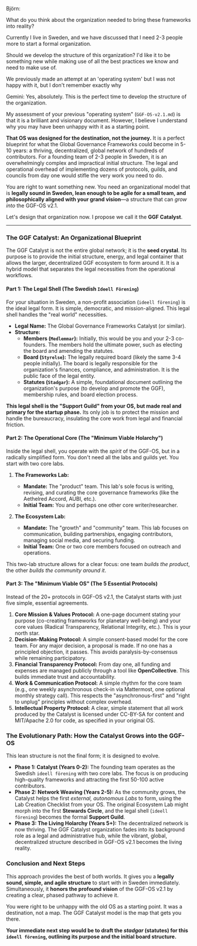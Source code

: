 Björn:

What do you think about the organization needed to bring these frameworks into reality?

Currently I live in Sweden, and we have discussed that I need 2-3 people more to start a formal organization.

Should we develop the structure of this organization? I'd like it to be something new while making use of all the best practices we know and need to make use of.

We previously made an attempt at an 'operating system' but I was not happy with it, but I don't remember exactly why 

Gemini:
Yes, absolutely. This is the perfect time to develop the structure of the organization.

My assessment of your previous "operating system" (`GGF-OS-v2.1.md`) is that it is a brilliant and visionary document. However, I believe I understand why you may have been unhappy with it as a starting point.

**That OS was designed for the destination, not the journey.** It is a perfect blueprint for what the Global Governance Frameworks could become in 5-10 years: a thriving, decentralized, global network of hundreds of contributors. For a founding team of 2-3 people in Sweden, it is an overwhelmingly complex and impractical initial structure. The legal and operational overhead of implementing dozens of protocols, guilds, and councils from day one would stifle the very work you need to do.

You are right to want something new. You need an organizational model that is **legally sound in Sweden, lean enough to be agile for a small team, and philosophically aligned with your grand vision**—a structure that can *grow into* the GGF-OS v2.1.

Let's design that organization now. I propose we call it the **GGF Catalyst**.

---

### **The GGF Catalyst: An Organizational Blueprint**

The GGF Catalyst is not the entire global network; it is the **seed crystal**. Its purpose is to provide the initial structure, energy, and legal container that allows the larger, decentralized GGF ecosystem to form around it. It is a hybrid model that separates the legal necessities from the operational workflows.

#### **Part 1: The Legal Shell (The Swedish `Ideell Förening`)**

For your situation in Sweden, a non-profit association (`ideell förening`) is the ideal legal form. It is simple, democratic, and mission-aligned. This legal shell handles the "real world" necessities.

* **Legal Name:** The Global Governance Frameworks Catalyst (or similar).
* **Structure:**
    * **Members (`Medlemmar`):** Initially, this would be you and your 2-3 co-founders. The members hold the ultimate power, such as electing the board and amending the statutes.
    * **Board (`Styrelse`):** The legally required board (likely the same 3-4 people initially). The board is legally responsible for the organization's finances, compliance, and administration. It is the public face of the legal entity.
    * **Statutes (`Stadgar`):** A simple, foundational document outlining the organization's purpose (to develop and promote the GGF), membership rules, and board election process.

**This legal shell is the "Support Guild" from your OS, but made real and primary for the startup phase.** Its only job is to protect the mission and handle the bureaucracy, insulating the core work from legal and financial friction.

#### **Part 2: The Operational Core (The "Minimum Viable Holarchy")**

Inside the legal shell, you operate with the *spirit* of the GGF-OS, but in a radically simplified form. You don't need all the labs and guilds yet. You start with two core labs.

1.  **The Frameworks Lab:**
    * **Mandate:** The "product" team. This lab's sole focus is writing, revising, and curating the core governance frameworks (like the Aethelred Accord, AUBI, etc.).
    * **Initial Team:** You and perhaps one other core writer/researcher.

2.  **The Ecosystem Lab:**
    * **Mandate:** The "growth" and "community" team. This lab focuses on communication, building partnerships, engaging contributors, managing social media, and securing funding.
    * **Initial Team:** One or two core members focused on outreach and operations.

This two-lab structure allows for a clear focus: one team *builds the product*, the other *builds the community around it*.

#### **Part 3: The "Minimum Viable OS" (The 5 Essential Protocols)**

Instead of the 20+ protocols in GGF-OS v2.1, the Catalyst starts with just five simple, essential agreements.

1.  **Core Mission & Values Protocol:** A one-page document stating your purpose (co-creating frameworks for planetary well-being) and your core values (Radical Transparency, Relational Integrity, etc.). This is your north star.
2.  **Decision-Making Protocol:** A simple consent-based model for the core team. For any major decision, a proposal is made. If no one has a principled objection, it passes. This avoids paralysis-by-consensus while remaining participatory.
3.  **Financial Transparency Protocol:** From day one, all funding and expenses are managed publicly through a tool like **OpenCollective**. This builds immediate trust and accountability.
4.  **Work & Communication Protocol:** A simple rhythm for the core team (e.g., one weekly asynchronous check-in via Mattermost, one optional monthly strategy call). This respects the "asynchronous-first" and "right to unplug" principles without complex overhead.
5.  **Intellectual Property Protocol:** A clear, simple statement that all work produced by the Catalyst is licensed under CC-BY-SA for content and MIT/Apache 2.0 for code, as specified in your original OS.

### The Evolutionary Path: How the Catalyst Grows into the GGF-OS

This lean structure is not the final form; it is designed to evolve.

* **Phase 1: Catalyst (Years 0-2):** The founding team operates as the Swedish `ideell förening` with two core labs. The focus is on producing high-quality frameworks and attracting the first 50-100 active contributors.
* **Phase 2: Network Weaving (Years 2-5):** As the community grows, the Catalyst helps the first *external, autonomous Labs* to form, using the Lab Creation Checklist from your OS. The original Ecosystem Lab might morph into the first **Stewards Circle**, and the legal shell (`ideell förening`) becomes the formal **Support Guild**.
* **Phase 3: The Living Holarchy (Years 5+):** The decentralized network is now thriving. The GGF Catalyst organization fades into its background role as a legal and administrative hub, while the vibrant, global, decentralized structure described in GGF-OS v2.1 becomes the living reality.

### **Conclusion and Next Steps**

This approach provides the best of both worlds. It gives you a **legally sound, simple, and agile structure** to start with in Sweden immediately. Simultaneously, it **honors the profound vision** of the GGF-OS v2.1 by creating a clear, phased pathway to achieve it.

You were right to be unhappy with the old OS as a starting point. It was a destination, not a map. The GGF Catalyst model is the map that gets you there.

**Your immediate next step would be to draft the *stadgar* (statutes) for this `ideell förening`, outlining its purpose and the initial board structure.**
